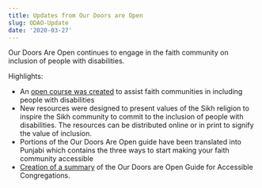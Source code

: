 ```yaml
---
title: Updates from Our Doors are Open
slug: ODAO-Update
date: '2020-03-27'
---
```

Our Doors Are Open continues to engage in the faith community on inclusion of people with disabilities.

Highlights:

- An [open course was created](https://www.oercommons.org/courseware/lesson/56407/overview)
  to assist faith communities in including people with disabilities
- New resources were designed to present values of the Sikh religion to inspire
  the Sikh community to commit to the inclusion of people with disabilities. The resources
  can be distributed online or in print to signify the value of inclusion.
- Portions of the Our Doors Are Open guide have been translated into Punjabi which
  contains the three ways to start making your faith community accessible
- [Creation of a summary](https://opendoors.idrc.ocadu.ca/guide-for-accessible-congregation/)
  of the Our Doors are Open Guide for Accessible Congregations.
